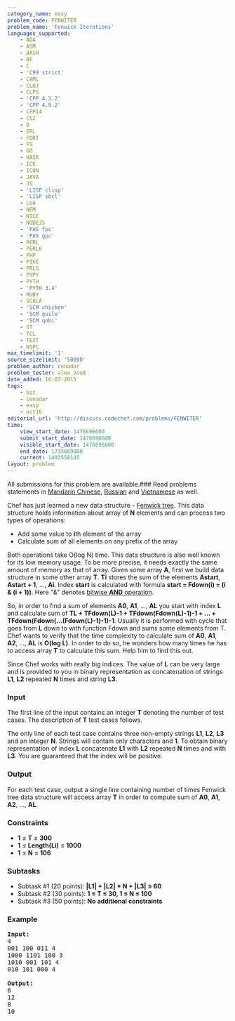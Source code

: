 ```yaml
---
category_name: easy
problem_code: FENWITER
problem_name: 'Fenwick Iterations'
languages_supported:
    - ADA
    - ASM
    - BASH
    - BF
    - C
    - 'C99 strict'
    - CAML
    - CLOJ
    - CLPS
    - 'CPP 4.3.2'
    - 'CPP 4.9.2'
    - CPP14
    - CS2
    - D
    - ERL
    - FORT
    - FS
    - GO
    - HASK
    - ICK
    - ICON
    - JAVA
    - JS
    - 'LISP clisp'
    - 'LISP sbcl'
    - LUA
    - NEM
    - NICE
    - NODEJS
    - 'PAS fpc'
    - 'PAS gpc'
    - PERL
    - PERL6
    - PHP
    - PIKE
    - PRLG
    - PYPY
    - PYTH
    - 'PYTH 3.4'
    - RUBY
    - SCALA
    - 'SCM chicken'
    - 'SCM guile'
    - 'SCM qobi'
    - ST
    - TCL
    - TEXT
    - WSPC
max_timelimit: '1'
source_sizelimit: '50000'
problem_author: cenadar
problem_tester: alex_2oo8
date_added: 16-07-2015
tags:
    - bit
    - cenadar
    - easy
    - oct16
editorial_url: 'http://discuss.codechef.com/problems/FENWITER'
time:
    view_start_date: 1476696600
    submit_start_date: 1476696600
    visible_start_date: 1476696600
    end_date: 1735669800
    current: 1493558145
layout: problem
---
```

All submissions for this problem are available.###  Read problems statements in [Mandarin Chinese](http://www.codechef.com/download/translated/OCT16/mandarin/FENWITER.pdf), [Russian](http://www.codechef.com/download/translated/OCT16/russian/FENWITER.pdf) and [Vietnamese](http://www.codechef.com/download/translated/OCT16/vietnamese/FENWITER.pdf) as well.

Chef has just learned a new data structure - [Fenwick tree](https://en.wikipedia.org/wiki/Fenwick_tree). This data structure holds information about array of **N** elements and can process two types of operations:

- Add some value to **i**th element of the array
- Calculate sum of all elements on any prefix of the array

Both operations take O(log N) time. This data structure is also well known for its low memory usage. To be more precise, it needs exactly the same amount of memory as that of array. Given some array **A**, first we build data structure in some other array **T**. **Ti** stores the sum of the elements **Astart**, **Astart + 1**, ..., **Ai**. Index **start** is calculated with formula **start = Fdown(i) = (i & (i + 1))**. Here "&" denotes [bitwise **AND** operation](https://en.wikipedia.org/wiki/Bitwise_operation).

So, in order to find a sum of elements **A0**, **A1**, ..., **AL** you start with index **L** and calculate sum of **TL + TFdown(L)-1 + TFdown(Fdown(L)-1)-1 + ... + TFdown(Fdown(...(Fdown(L)-1)-1)-1**. Usually it is performed with cycle that goes from **L** down to  with function Fdown and sums some elements from T. Chef wants to verify that the time complexity to calculate sum of **A0**, **A1**, **A2**, ..., **AL** is **O(log L)**. In order to do so, he wonders how many times he has to access array **T** to calculate this sum. Help him to find this out.

Since Chef works with really big indices. The value of **L** can be very large and is provided to you in binary representation as concatenation of strings **L1**, **L2** repeated **N** times and string **L3**.

### Input

The first line of the input contains an integer **T** denoting the number of test cases. The description of **T** test cases follows.

The only line of each test case contains three non-empty strings **L1**, **L2**, **L3** and an integer **N**. Strings will contain only characters  and **1**. To obtain binary representation of index **L** concatenate **L1** with **L2** repeated **N** times and with **L3**. You are guaranteed that the index will be positive.

### Output

For each test case, output a single line containing number of times Fenwick tree data structure will access array **T** in order to compute sum of **A0**, **A1**, **A2**, ..., **AL**.

### Constraints

- **1** ≤ **T** ≤ **300**
- **1** ≤ **Length(Li)** ≤ **1000**
- **1** ≤ **N** ≤ **106**

### Subtasks

- Subtask #1 (20 points): **|L1| + |L2| \* N + |L3| ≤ 60**
- Subtask #2 (30 points): **1 ≤ T ≤ 30, 1 ≤ N ≤ 100**
- Subtask #3 (50 points): **No additional constraints**

### Example

<pre><b>Input:</b>
4
001 100 011 4
1000 1101 100 3
1010 001 101 4
010 101 000 4

<b>Output:</b>
6
12
8
10

</pre>